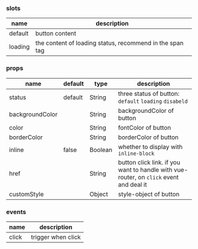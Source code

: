 ### slots
| name        | description |
| ----------- |-------------|
| default     | button content |
| loading     | the content of loading status, recommend in the span tag  |

### props
| name        | default     |   type      | description |
| ----------- |-------------|-------------|-------------|
| status      | default     |    String   | three status of button: `default` `loading` `disabeld` |
| backgroundColor |         |    String   | backgroundColor of button |
| color       |             |    String   | fontColor of button |
| borderColor |             |    String   | borderColor of button |
| inline      |   false     |    Boolean  | whether to display with `inline-block` |
| href        |             |    String   | button click link. if you want to handle with vue-router, on `click` event and deal it  |
| customStyle |             |    Object   | style-object of button  |


### events
| name        | description |
| ----------- |-------------|
| click       | trigger when click |
